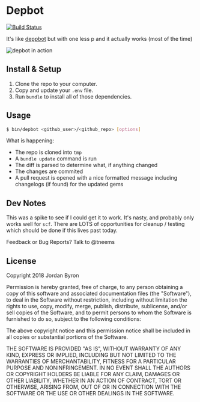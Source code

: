 Depbot
======

[![Build Status](https://travis-ci.com/SeeClickFix/depbot.svg?token=qZH3VyhDsFzTvXX96D9s&branch=master)](https://travis-ci.com/SeeClickFix/depbot)

It's like [deppbot](https://deppbot.com) but with one less p and it actually works (most of the time)

![depbot in action](https://media3.giphy.com/media/bzNZW2FTwsNQA/giphy.gif)

## Install & Setup

1. Clone the repo to your computer.
2. Copy and update your `.env` file.
3. Run `bundle` to install all of those dependencies.

## Usage

```bash
$ bin/depbot <github_user>/<github_repo> [options]
```

What is happening:

- The repo is cloned into `tmp`
- A `bundle update` command is run
- The diff is parsed to determine what, if anything changed
- The changes are commited
- A pull request is opened with a nice formatted message including changelogs (if found) for the updated gems

## Dev Notes

This was a spike to see if I could get it to work. It's nasty, and probably only works well for `scf`. There are LOTS of
opportunities for cleanup / testing which should be done if this lives past today.

Feedback or Bug Reports? Talk to @tneems

## License

Copyright 2018 Jordan Byron

Permission is hereby granted, free of charge, to any person obtaining a copy of this software and associated documentation files (the "Software"), to deal in the Software without restriction, including without limitation the rights to use, copy, modify, merge, publish, distribute, sublicense, and/or sell copies of the Software, and to permit persons to whom the Software is furnished to do so, subject to the following conditions:

The above copyright notice and this permission notice shall be included in all copies or substantial portions of the Software.

THE SOFTWARE IS PROVIDED "AS IS", WITHOUT WARRANTY OF ANY KIND, EXPRESS OR IMPLIED, INCLUDING BUT NOT LIMITED TO THE WARRANTIES OF MERCHANTABILITY, FITNESS FOR A PARTICULAR PURPOSE AND NONINFRINGEMENT. IN NO EVENT SHALL THE AUTHORS OR COPYRIGHT HOLDERS BE LIABLE FOR ANY CLAIM, DAMAGES OR OTHER LIABILITY, WHETHER IN AN ACTION OF CONTRACT, TORT OR OTHERWISE, ARISING FROM, OUT OF OR IN CONNECTION WITH THE SOFTWARE OR THE USE OR OTHER DEALINGS IN THE SOFTWARE.

